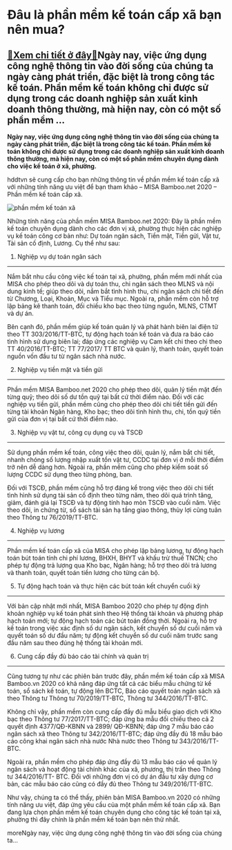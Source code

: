 Đâu là phần mềm kế toán cấp xã bạn nên mua?
===========================================

[:gift:Xem chi tiết ở đây:gift:](https://hddtvn.com/dau-la-phan-mem-ke-toan-cap-xa-ban-nen-mua/)Ngày nay, việc ứng dụng công nghệ thông tin vào đời sống của chúng ta ngày càng phát triển, đặc biệt là trong công tác kế toán. Phần mềm kế toán không chỉ được sử dụng trong các doanh nghiệp sản xuất kinh doanh thông thường, mà hiện nay, còn có một số phần mềm …
----------------------------------------------------------------------------------------------------------------------------------------------------------------------------------------------------------------------------------------------------------------------

**Ngày nay, việc ứng dụng công nghệ thông tin vào đời sống của chúng ta ngày càng phát triển, đặc biệt là trong công tác kế toán. Phần mềm kế toán không chỉ được sử dụng trong các doanh nghiệp sản xuất kinh doanh thông thường, mà hiện nay, còn có một số phần mềm chuyên dụng dành cho việc kế toán ở xã, phường.** 


hddtvn sẽ cung cấp cho bạn những thông tin về phần mềm kế toán cấp xã với những tính năng ưu việt để bạn tham khảo – MISA Bamboo.net 2020 – Phần mềm kế toán cấp xã.


![phần mềm kế toán xã](https://hddtvn.com/wp-content/uploads/2021/01/Samsung_Bamboo2020_report.png)


Những tính năng của phần mềm MISA Bamboo.net 2020: Đây là phần mềm kế toán chuyên dụng dành cho các đơn vị xã, phường thực hiện các nghiệp vụ kế toán công cơ bản như: Dự toán ngân sách, Tiền mặt, Tiền gửi, Vật tư, Tài sản cố định, Lương. Cụ thể như sau:


1. Nghiệp vụ dự toán ngân sách
------------------------------


Nắm bắt nhu cầu công việc kế toán tại xã, phường, phần mềm mới nhất của MISA cho phép theo dõi và dự toán thu, chi ngân sách theo MLNS và nội dung kinh tế; giúp theo dõi, nắm bắt tình hình thu, chi ngân sách chi tiết đến từ Chương, Loại, Khoản, Mục và Tiểu mục. Ngoài ra, phần mềm còn hỗ trợ lập bảng kê thanh toán, đối chiếu kho bạc theo từng nguồn, MLNS, CTMT và dự án.


Bên cạnh đó, phần mềm giúp kế toán quản lý và phát hành biên lai điện tử theo TT 303/2016/TT-BTC, tự động hạch toán kế toán và đưa ra báo cáo tình hình sử dụng biên lai; đáp ứng các nghiệp vụ Cam kết chi theo chi theo TT 40/2016/TT-BTC; TT 77/2017/ TT BTC và quản lý, thanh toán, quyết toán nguồn vốn đầu tư từ ngân sách nhà nước.


2. Nghiệp vụ tiền mặt và tiền gửi
---------------------------------


Phần mềm MISA Bamboo.net 2020 cho phép theo dõi, quản lý tiền mặt đến từng quỹ; theo dõi số dư tồn quỹ tại bất cứ thời điểm nào. Đối với các nghiệp vụ tiền gửi, phần mềm cũng cho phép theo dõi chi tiết tiền gửi đến từng tài khoản Ngân hàng, Kho bạc; theo dõi tình hình thu, chi, tồn quỹ tiền gửi của đơn vị tại bất cứ thời điểm nào.


3. Nghiệp vụ vật tư, công cụ dụng cụ và TSCĐ
--------------------------------------------


Sử dụng phần mềm kế toán, công việc theo dõi, quản lý, nắm bắt chi tiết, nhanh chóng số lượng nhập xuất tồn vật tư, CCDC tại đơn vị ở mỗi thời điểm trở nên dễ dàng hơn. Ngoài ra, phần mềm cũng cho phép kiểm soát số lượng CCDC sử dụng theo từng phòng, ban.


Đối với TSCĐ, phần mềm cũng hỗ trợ đáng kể trong việc theo dõi chi tiết tình hình sử dụng tài sản cố định theo từng năm, theo dõi quá trình tăng, giảm, đánh giá lại TSCĐ và tự động tính hao mòn TSCĐ vào cuối năm. Việc theo dõi, in chứng từ, sổ sách tài sản hạ tầng giao thông, thủy lợi cũng tuân theo Thông tư 76/2019/TT-BTC.


4. Nghiệp vụ lương
------------------


Phần mềm kế toán cấp xã của MISA cho phép lập bảng lương, tự động hạch toán bút toán tính chi phí lương, BHXH, BHYT và khấu trừ thuế TNCN; cho phép tự động trả lương qua Kho bạc, Ngân hàng; hỗ trợ theo dõi trả lương và thanh toán, quyết toán tiền lương cho từng cán bộ.


5. Tự động hạch toán và thực hiện các bút toán kết chuyển cuối kỳ
-----------------------------------------------------------------


Với bản cập nhật mới nhất, MISA Bamboo 2020 cho phép tự động định khoản nghiệp vụ kế toán phát sinh theo Hệ thống tài khoản và phương pháp hạch toán mới; tự động hạch toán các bút toán đồng thời. Ngoài ra, hỗ trợ kế toán trong việc xác định số dư ngân sách, kết chuyển số dư cuối năm và quyết toán số dư đầu năm; tự động kết chuyển số dư cuối năm trước sang đầu năm sau theo đúng hệ thống tài khoản mới.


6. Cung cấp đầy đủ báo cáo tài chính và quản trị
------------------------------------------------


Cũng tương tự như các phiên bản trước đây, phần mềm kế toán cấp xã MISA Bamboo.vn 2020 có khả năng đáp ứng tất cả các biểu mẫu chứng từ kế toán, sổ sách kế toán, tự động lên BCTC, Báo cáo quyết toán ngân sách xã theo Thông tư Thông tư 70/2019/TT-BTC, Thông tư 344/2016/TT-BTC.


Không chỉ vậy, phần mềm còn cung cấp đầy đủ mẫu biểu giao dịch với Kho bạc theo Thông tư 77/2017/TT-BTC; đáp ứng ba mẫu đối chiếu theo cả 2 quyết định 4377/QĐ-KBNN và 2899/ QĐ-KBNN; đáp ứng 7 mẫu báo cáo ngân sách xã theo Thông tư 342/2016/TT-BTC; đáp ứng đầy đủ 18 mẫu báo cáo công khai ngân sách nhà nước Nhà nước theo Thông tư 343/2016/TT- BTC.


Ngoài ra, phần mềm cho phép đáp ứng đầy đủ 13 mẫu báo cáo về quản lý ngân sách và hoạt động tài chính khác của xã, phương, thị trấn theo Thông tư 344/2016/TT- BTC. Đối với những đơn vị có dự án đầu tư xây dựng cơ bản, các mẫu báo cáo cũng có đầy đủ theo Thông tư 349/2016/TT-BTC.


Như vậy, chúng ta có thể thấy, phiên bản MISA Bamboo.vn 2020 có những tính năng ưu việt, đáp ứng yêu cầu của một phần mềm kế toán cấp xã. Bạn đang lựa chọn phần mềm kế toán chuyên dụng cho công tác kế toán tại xã, phường thì đây chính là phần mềm kế toán bạn nên thử nhất.



moreNgày nay, việc ứng dụng công nghệ thông tin vào đời sống của chúng ta…

